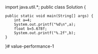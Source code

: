 import java.util.*;
public class Solution {

    public static void main(String[] args) {
        int a=4;
        System.out.printf("%d\n",a);
        float b=5.678f;
        System.out.printf("%.2f",b);
    }
}# value-performance-1
